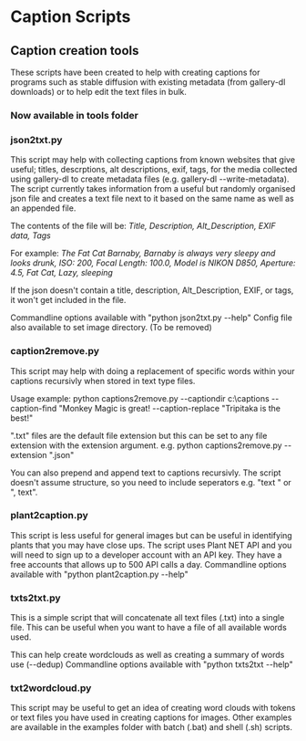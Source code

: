 # Caption Scripts

## Caption creation tools

These scripts have been created to help with creating captions for programs such as stable diffusion with existing metadata (from gallery-dl downloads) or to help edit the text files in bulk.

### Now available in tools folder

### json2txt.py

This script may help with collecting captions from known websites that give useful; titles, descrptions, alt descriptions, exif, tags, for the media collected using gallery-dl to create metadata files (e.g. gallery-dl --write-metadata).
The script currently takes information from a useful but randomly organised json file and creates a text file next to it based on the same name as well as an appended file.

The contents of the file will be: *Title, Description, Alt_Description, EXIF data, Tags*

For example: *The Fat Cat Barnaby, Barnaby is always very sleepy and looks drunk, ISO: 200, Focal Length: 100.0, Model is NIKON D850, Aperture: 4.5, Fat Cat, Lazy, sleeping*

If the json doesn't contain a title, description, Alt_Description, EXIF, or tags, it won't get included in the file.

Commandline options available with "python json2txt.py --help"
Config file also available to set image directory. (To be removed)

### caption2remove.py

This script may help with doing a replacement of specific words within your captions recursivly when stored in text type files.

Usage example: python captions2remove.py --captiondir c:\captions --caption-find "Monkey Magic is great! --caption-replace "Tripitaka is the best!"

".txt" files are the default file extension but this can be set to any file extension with the extension argument. e.g. python captions2remove.py --extension ".json"

You can also prepend and append text to captions recursivly. The script doesn't assume structure, so you need to include seperators e.g. "text " or ", text".

### plant2caption.py

This script is less useful for general images but can be useful in identifying plants that you may have close ups.
The script uses Plant NET API and you will need to sign up to a developer account with an API key. They have a free accounts that allows up to 500 API calls a day.
Commandline options available with "python plant2caption.py --help"

### txts2txt.py

This is a simple script that will concatenate all text files (.txt) into a single file.
This can be useful when you want to have a file of all available words used.

This can help create wordclouds as well as creating a summary of words use (--dedup)
Commandline options available with "python txts2txt --help"

### txt2wordcloud.py

This script may be useful to get an idea of creating word clouds with  tokens or text files you have used in creating captions for images.
Other examples are available in the examples folder with batch (.bat) and shell (.sh) scripts.
